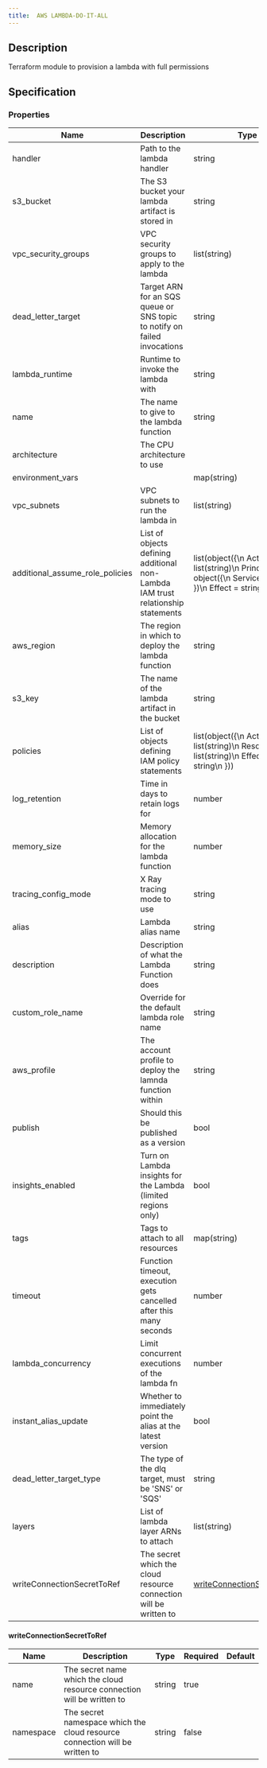 ```yaml
---
title:  AWS LAMBDA-DO-IT-ALL
---
```


## Description

Terraform module to provision a lambda with full permissions

## Specification


### Properties

 Name | Description | Type | Required | Default 
 ------------ | ------------- | ------------- | ------------- | ------------- 
 handler | Path to the lambda handler | string | true |  
 s3_bucket | The S3 bucket your lambda artifact is stored in | string | true |  
 vpc_security_groups | VPC security groups to apply to the lambda | list(string) | false |  
 dead_letter_target | Target ARN for an SQS queue or SNS topic to notify on failed invocations | string | false |  
 lambda_runtime | Runtime to invoke the lambda with | string | true |  
 name | The name to give to the lambda function | string | true |  
 architecture | The CPU architecture to use |  | false |  
 environment_vars |  | map(string) | false |  
 vpc_subnets | VPC subnets to run the lambda in | list(string) | false |  
 additional_assume_role_policies | List of objects defining additional non-Lambda IAM trust relationship statements | list(object({\n    Action = list(string)\n    Principal = object({\n      Service = string\n    })\n    Effect = string\n  })) | false |  
 aws_region | The region in which to deploy the lambda function | string | true |  
 s3_key | The name of the lambda artifact in the bucket | string | true |  
 policies | List of objects defining IAM policy statements | list(object({\n    Action   = list(string)\n    Resource = list(string)\n    Effect   = string\n  })) | false |  
 log_retention | Time in days to retain logs for | number | false |  
 memory_size | Memory allocation for the lambda function | number | false |  
 tracing_config_mode | X Ray tracing mode to use | string | false |  
 alias | Lambda alias name | string | false |  
 description | Description of what the Lambda Function does | string | false |  
 custom_role_name | Override for the default lambda role name | string | false |  
 aws_profile | The account profile to deploy the lamnda function within | string | true |  
 publish | Should this be published as a version | bool | false |  
 insights_enabled | Turn on Lambda insights for the Lambda (limited regions only) | bool | false |  
 tags | Tags to attach to all resources | map(string) | true |  
 timeout | Function timeout, execution gets cancelled after this many seconds | number | false |  
 lambda_concurrency | Limit concurrent executions of the lambda fn | number | false |  
 instant_alias_update | Whether to immediately point the alias at the latest version | bool | false |  
 dead_letter_target_type | The type of the dlq target, must be 'SNS' or 'SQS' | string | false |  
 layers | List of lambda layer ARNs to attach | list(string) | false |  
 writeConnectionSecretToRef | The secret which the cloud resource connection will be written to | [writeConnectionSecretToRef](#writeConnectionSecretToRef) | false |  


#### writeConnectionSecretToRef

 Name | Description | Type | Required | Default 
 ------------ | ------------- | ------------- | ------------- | ------------- 
 name | The secret name which the cloud resource connection will be written to | string | true |  
 namespace | The secret namespace which the cloud resource connection will be written to | string | false |  
